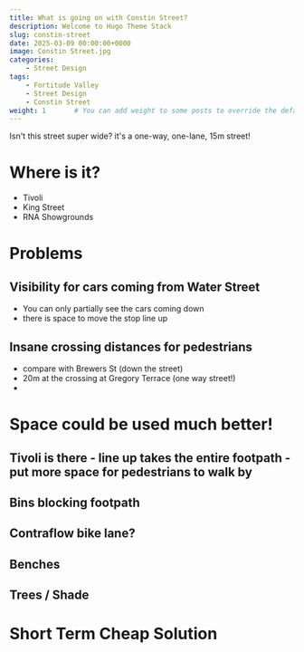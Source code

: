 ```yaml
---
title: What is going on with Constin Street?
description: Welcome to Hugo Theme Stack
slug: constin-street
date: 2025-03-09 00:00:00+0000
image: Constin Street.jpg
categories:
    - Street Design
tags:
    - Fortitude Valley
    - Street Design
    - Constin Street
weight: 1       # You can add weight to some posts to override the default sorting (date descending)
---
```


Isn't this street super wide?  it's a one-way, one-lane, 15m street!

# Where is it?
- Tivoli
- King Street
- RNA Showgrounds

# Problems

## Visibility for cars coming from Water Street
- You can only partially see the cars coming down
- there is space to move the stop line up



## Insane crossing distances for pedestrians
- compare with Brewers St (down the street)
- 20m at the crossing at Gregory Terrace (one way street!)
- 


# Space could be used much better!

## Tivoli is there - line up takes the entire footpath -put more space for pedestrians to walk by


## Bins blocking footpath

## Contraflow bike lane?

## Benches

## Trees / Shade

# Short Term Cheap Solution




